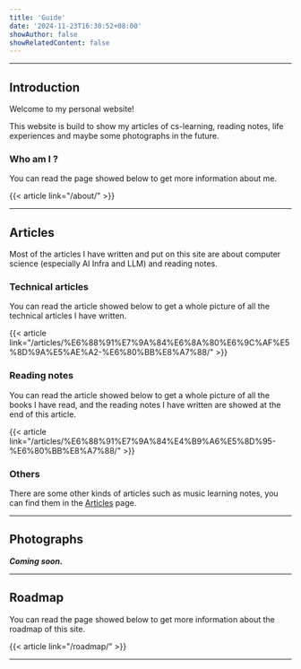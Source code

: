 ```yaml
---
title: 'Guide'
date: '2024-11-23T16:30:52+08:00'
showAuthor: false
showRelatedContent: false
---
```


---

## Introduction

Welcome to my personal website!

This website is build to show my articles of cs-learning, reading notes, life experiences and maybe some photographs in the future.

### Who am I ?

You can read the page showed below to get more information about me.

{{< article link="/about/" >}}

---

## Articles

Most of the articles I have written and put on this site are about computer science (especially AI Infra and LLM) and reading notes.

### Technical articles

You can read the article showed below to get a whole picture of all the technical articles I have written.

{{< article link="/articles/%E6%88%91%E7%9A%84%E6%8A%80%E6%9C%AF%E5%8D%9A%E5%AE%A2-%E6%80%BB%E8%A7%88/" >}}

### Reading notes

You can read the article showed below to get a whole picture of all the books I have read, and the reading notes I have written are showed at the end of this article.

{{< article link="/articles/%E6%88%91%E7%9A%84%E4%B9%A6%E5%8D%95-%E6%80%BB%E8%A7%88/" >}}

### Others

There are some other kinds of articles such as music learning notes, you can find them in the [Articles](https://shen-shanshan.github.io/articles/) page.

---

## Photographs

**_Coming soon._**

---

## Roadmap

You can read the page showed below to get more information about the roadmap of this site.

{{< article link="/roadmap/" >}}

---
